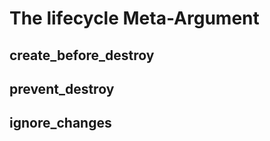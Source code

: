 # The lifecycle Meta-Argument


## create_before_destroy


## prevent_destroy


## ignore_changes



